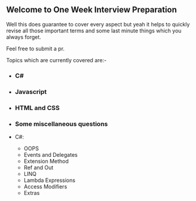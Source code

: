 ## Welcome to One Week Interview Preparation

Well this does guarantee to cover every aspect but yeah it helps to quickly revise all those important terms and some last minute things which you always forget.

Feel free to submit a pr.

Topics which are currently covered are:-
- ### C#
- ### Javascript
- ### HTML and CSS
- ### Some miscellaneous questions


- C#:
  - OOPS
  - Events and Delegates
  - Extension Method
  - Ref and Out
  - LINQ
  - Lambda Expressions
  - Access Modifiers
  - Extras
